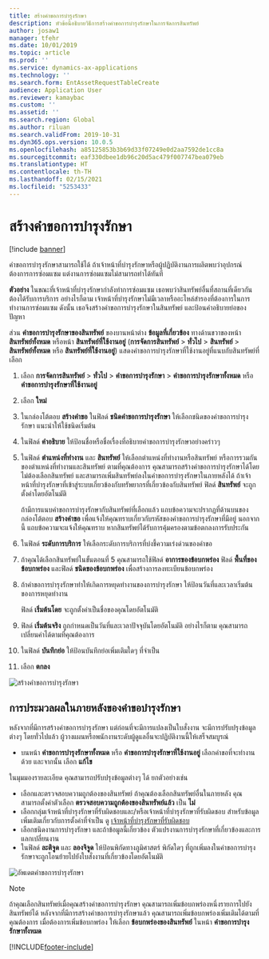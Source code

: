 ```yaml
---
title: สร้างคำขอการบำรุงรักษา
description: หัวข้อนี้อธิบายวิธีการสร้างคำขอการบำรุงรักษาในการจัดการสินทรัพย์
author: josaw1
manager: tfehr
ms.date: 10/01/2019
ms.topic: article
ms.prod: ''
ms.service: dynamics-ax-applications
ms.technology: ''
ms.search.form: EntAssetRequestTableCreate
audience: Application User
ms.reviewer: kamaybac
ms.custom: ''
ms.assetid: ''
ms.search.region: Global
ms.author: riluan
ms.search.validFrom: 2019-10-31
ms.dyn365.ops.version: 10.0.5
ms.openlocfilehash: a85125853b3b69d33f07249e0d2aa7592de1cc8a
ms.sourcegitcommit: eaf330dbee1db96c20d5ac479f007747bea079eb
ms.translationtype: HT
ms.contentlocale: th-TH
ms.lasthandoff: 02/15/2021
ms.locfileid: "5253433"
---
```

# <a name="create-maintenance-requests"></a>สร้างคำขอการบำรุงรักษา

[!include [banner](../../includes/banner.md)]

 

คำขอการบำรุงรักษาสามารถใช้ได้ ถ้าเจ้าหน้าที่บำรุงรักษาหรือผู้ปฏิบัติงานการผลิตพบว่าอุปกรณ์ต้องการการซ่อมแซม แต่งานการซ่อมแซมไม่สามารถทำได้ทันที

**ตัวอย่าง** ในขณะที่เจ้าหน้าที่บำรุงรักษากำลังทำการซ่อมแซม เธอพบว่าสินทรัพย์อื่นที่สถานที่เดียวกันต้องได้รับการบริการ อย่างไรก็ตาม เจ้าหน้าที่บำรุงรักษาไม่มีเวลาหรืออะไหล่สำรองที่ต้องการในการทำงานการซ่อมแซม ดังนั้น เธอจึงสร้างคำขอการบำรุงรักษาในสินทรัพย์ และป้อนคำอธิบายย่อของปัญหา

ส่วน **คำขอการบำรุงรักษาของสินทรัพย์** ของบานหน้าต่าง **ข้อมูลที่เกี่ยวข้อง** ทางด้านขวาของหน้า **สินทรัพย์ทั้งหมด** หรือหน้า **สินทรัพย์ที่ใช้งานอยู่** (**การจัดการสินทรัพย์** \> **ทั่วไป** \> **สินทรัพย์** \> **สินทรัพย์ทั้งหมด** หรือ **สินทรัพย์ที่ใช้งานอยู่**) แสดงคำขอการบำรุงรักษาที่ใช้งานอยู่ที่แนบกับสินทรัพย์ที่เลือก

1. เลือก **การจัดการสินทรัพย์** \> **ทั่วไป** \> **คำขอการบำรุงรักษา** \> **คำขอการบำรุงรักษาทั้งหมด** หรือ **คำขอการบำรุงรักษาที่ใช้งานอยู่**
2. เลือก **ใหม่**
3. ในกล่องโต้ตอบ **สร้างคำขอ** ในฟิลด์ **ชนิดคำขอการบำรุงรักษา** ให้เลือกชนิดของคำขอการบำรุงรักษา แนะนำให้ใช้ชนิดเริ่มต้น
4. ในฟิลด์ **คำอธิบาย** ให้ป้อนชื่อหรือชื่อเรื่องที่อธิบายคำขอการบำรุงรักษาอย่างคร่าวๆ
5. ในฟิลด์ **ตำแหน่งที่ทำงาน** และ **สินทรัพย์** ให้เลือกตำแหน่งที่ทำงานหรือสินทรัพย์ หรือการรวมกันของตำแหน่งที่ทำงานและสินทรัพย์ ตามที่คุณต้องการ คุณสามารถสร้างคำขอการบำรุงรักษาได้โดยไม่ต้องเลือกสินทรัพย์ และสามารถเพิ่มสินทรัพย์ลงในคำขอการบำรุงรักษาในภายหลังได้ ถ้าเจ้าหน้าที่บำรุงรักษาที่เข้าสู่ระบบเกี่ยวข้องกับทรัพยากรที่เกี่ยวข้องกับสินทรัพย์ ฟิลด์ **สินทรัพย์** จะถูกตั้งค่าโดยอัตโนมัติ

    ถ้ามีการแนบคำขอการบำรุงรักษากับสินทรัพย์ที่เลือกแล้ว แถบข้อความจะปรากฏที่ด้านบนของกล่องโต้ตอบ **สร้างคำขอ** เพื่อแจ้งให้คุณทราบเกี่ยวกับรหัสของคำขอการบำรุงรักษาที่มีอยู่ นอกจากนี้ แถบข้อความจะแจ้งให้คุณทราบ หากสินทรัพย์ได้รับการคุ้มครองตามข้อตกลงการรับประกัน

6. ในฟิลด์ **ระดับการบริการ** ให้เลือกระดับการบริการที่บ่งชี้ความเร่งด่วนของคำขอ
7. ถ้าคุณได้เลือกสินทรัพย์ในขั้นตอนที่ 5 คุณสามารถใช้ฟิลด์ **อาการของข้อบกพร่อง** ฟิลด์ **พื้นที่ของข้อบกพร่อง** และฟิลด์ **ชนิดของข้อบกพร่อง** เพื่อสร้างการลงทะเบียนข้อบกพร่อง
8. ถ้าคำขอการบำรุงรักษาทำให้เกิดการหยุดทำงานของการบำรุงรักษา ให้ป้อนวันที่และเวลาเริ่มต้นของการหยุดทำงาน

    ฟิลด์ **เริ่มต้นโดย** จะถูกตั้งค่าเป็นชื่อของคุณโดยอัตโนมัติ

10. ฟิลด์ **เริ่มต้นจริง** ถูกกำหนดเป็นวันที่และเวลาปัจจุบันโดยอัตโนมัติ อย่างไรก็ตาม คุณสามารถเปลี่ยนค่าได้ตามที่คุณต้องการ
11. ในฟิลด์ **บันทึกย่อ** ให้ป้อนบันทึกย่อเพิ่มเติมใดๆ ที่จำเป็น
12. เลือก **ตกลง**

![สร้างคำขอการบำรุงรักษา](media/03-manage-maintenance-requests.png)

## <a name="subsequent-processing-of-maintenance-requests"></a>การประมวลผลในภายหลังของคำขอบำรุงรักษา

หลังจากที่มีการสร้างคำขอการบำรุงรักษา แต่ก่อนที่จะมีการแปลงเป็นใบสั่งงาน จะมีการปรับปรุงข้อมูลต่างๆ โดยทั่วไปแล้ว ผู้วางแผนหรือพนักงานระดับผู้ดูแลอื่นจะปฏิบัติงานนี้ให้เสร็จสมบูรณ์

- บนหน้า **คำขอการบำรุงรักษาทั้งหมด** หรือ **คำขอการบำรุงรักษาที่ใช้งานอยู่** เลือกคำขอที่จะทำงานด้วย และจากนั้น เลือก **แก้ไข**

ในมุมมองรายละเอียด คุณสามารถปรับปรุงข้อมูลต่างๆ ได้ ยกตัวอย่างเช่น

- เลือกและตรวจสอบความถูกต้องของสินทรัพย์ ถ้าคุณต้องเลือกสินทรัพย์อื่นในภายหลัง คุณสามารถตั้งค่าตัวเลือก **ตรวจสอบความถูกต้องของสินทรัพย์แล้ว** เป็น **ไม่**
- เลือกกลุ่มเจ้าหน้าที่บำรุงรักษาที่รับผิดชอบและ/หรือเจ้าหน้าที่บำรุงรักษาที่รับผิดชอบ สำหรับข้อมูลเพิ่มเติมเกี่ยวกับการตั้งค่าที่จำเป็น ดู [เจ้าหน้าที่บำรุงรักษาที่รับผิดชอบ](../setup-for-maintenance-requests/responsible-workers.md)
- เลือกชนิดงานการบำรุงรักษา และถ้าข้อมูลนี้เกี่ยวข้อง ตัวแปรงานการบำรุงรักษาที่เกี่ยวข้องและการแลกเปลี่ยนงาน
- ในฟิลด์ **ละติจูด** และ **ลองจิจูด** ให้ป้อนพิกัดทางภูมิศาสตร์ พิกัดใดๆ ที่ถูกเพิ่มลงในคำขอการบำรุงรักษาจะถูกโอนย้ายไปยังใบสั่งงานที่เกี่ยวข้องโดยอัตโนมัติ 

![อัพเดตคำขอการบำรุงรักษา](media/04-manage-maintenance-requests.png)

> [!NOTE]
> ถ้าคุณเลือกสินทรัพย์เมื่อคุณสร้างคำขอการบำรุงรักษา คุณสามารถเพิ่มข้อบกพร่องหนึ่งรายการไปยังสินทรัพย์ได้ หลังจากที่มีการสร้างคำขอการบำรุงรักษาแล้ว คุณสามารถเพิ่มข้อบกพร่องเพิ่มเติมได้ตามที่คุณต้องการ เมื่อต้องการเพิ่มข้อบกพร่อง ให้เลือก **ข้อบกพร่องของสินทรัพย์** ในหน้า **คำขอการบำรุงรักษาทั้งหมด**


[!INCLUDE[footer-include](../../../includes/footer-banner.md)]